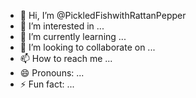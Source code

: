 - 👋 Hi, I’m @PickledFishwithRattanPepper
- 👀 I’m interested in ...
- 🌱 I’m currently learning ...
- 💞️ I’m looking to collaborate on ...
- 📫 How to reach me ...
- 😄 Pronouns: ...
- ⚡ Fun fact: ...

<!---
PickledFishwithRattanPepper/PickledFishwithRattanPepper is a ✨ special ✨ repository because its `README.md` (this file) appears on your GitHub profile.
You can click the Preview link to take a look at your changes.
--->
